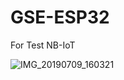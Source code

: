 # GSE-ESP32

For Test NB-IoT


![IMG_20190709_160321](https://user-images.githubusercontent.com/536179/61681418-979d8480-ad37-11e9-84e7-c55c8378ccf8.png)
